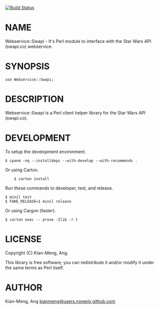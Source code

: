 [![Build Status](https://travis-ci.org/kianmeng/webservice-swapi.svg?branch=master)](https://travis-ci.org/kianmeng/webservice-swapi)
# NAME

Webservice::Swapi - It's Perl module to interface with the Star Wars API (swapi.co) webservice.

# SYNOPSIS

    use Webservice::Swapi;

# DESCRIPTION

Webservice::Swapi is a Perl client helper library for the Star Wars API (swapi.co).

# DEVELOPMENT

To setup the development environment.

    $ cpanm -nq --installdeps --with-develop --with-recommends .

Or using Carton.

        $ carton install

Run these commands to developer, test, and release.

    $ minil test
    $ FAKE_RELEASE=1 minil release

Or using Cargon (faster).

    $ carton exec -- prove -Ilib -r t

# LICENSE

Copyright (C) Kian-Meng, Ang.

This library is free software; you can redistribute it and/or modify
it under the same terms as Perl itself.

# AUTHOR

Kian-Meng, Ang <kianmeng@users.noreply.github.com>
